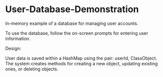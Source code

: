# User-Database-Demonstration
In-memory example of a database for managing user accounts.

To use the database, follow the on-screen prompts for entering user information.

Design:

User data is saved within a HashMap using the pair: userId, ClassObject. The system creates methods for creating a new object, updating existing ones, or deleting objects.
